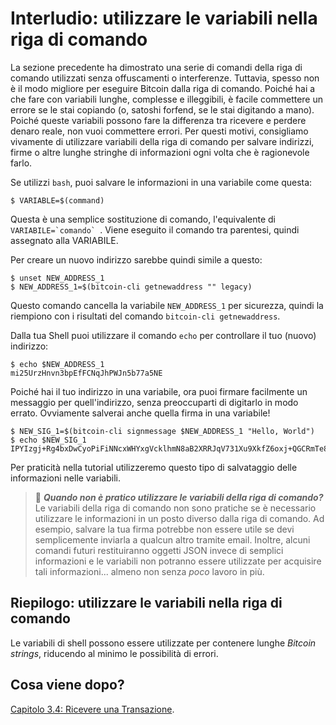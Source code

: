 # Interludio: utilizzare le variabili nella riga di comando

La sezione precedente ha dimostrato una serie di comandi della riga di comando utilizzati senza offuscamenti o interferenze. Tuttavia, spesso non è il modo migliore per eseguire Bitcoin dalla riga di comando. Poiché hai a che fare con variabili lunghe, complesse e illeggibili, è facile commettere un errore se le stai copiando (o, satoshi forfend, se le stai digitando a mano). Poiché queste variabili possono fare la differenza tra ricevere e perdere denaro reale, non vuoi commettere errori. Per questi motivi, consigliamo vivamente di utilizzare variabili della riga di comando per salvare indirizzi, firme o altre lunghe stringhe di informazioni ogni volta che è ragionevole farlo.

Se utilizzi `bash`, puoi salvare le informazioni in una variabile come questa:
```
$ VARIABLE=$(command)
```
Questa è una semplice sostituzione di comando, l'equivalente di ``VARIABILE=`comando` ``. Viene eseguito il comando tra parentesi, quindi assegnato alla VARIABILE.

Per creare un nuovo indirizzo sarebbe quindi simile a questo:
```
$ unset NEW_ADDRESS_1
$ NEW_ADDRESS_1=$(bitcoin-cli getnewaddress "" legacy)
```
Questo comando cancella la variabile `NEW_ADDRESS_1` per sicurezza, quindi la riempiono con i risultati del comando `bitcoin-cli getnewaddress`.

Dalla tua Shell puoi utilizzare il comando `echo` per controllare il tuo (nuovo) indirizzo:

```
$ echo $NEW_ADDRESS_1
mi25UrzHnvn3bpEfFCNqJhPWJn5b77a5NE
```
Poiché hai il tuo indirizzo in una variabile, ora puoi firmare facilmente un messaggio per quell'indirizzo, senza preoccuparti di digitarlo in modo errato. Ovviamente salverai anche quella firma in una variabile!
```
$ NEW_SIG_1=$(bitcoin-cli signmessage $NEW_ADDRESS_1 "Hello, World")
$ echo $NEW_SIG_1
IPYIzgj+Rg4bxDwCyoPiFiNNcxWHYxgVcklhmN8aB2XRRJqV731Xu9XkfZ6oxj+QGCRmTe80X81EpXtmGUpXOM4=
```
Per praticità nella tutorial utilizzeremo questo tipo di salvataggio delle informazioni nelle variabili.

> :book: ***Quando non è pratico utilizzare le variabili della riga di comando?*** Le variabili della riga di comando non sono pratiche se è necessario utilizzare le informazioni in un posto diverso dalla riga di comando. Ad esempio, salvare la tua firma potrebbe non essere utile se devi semplicemente inviarla a qualcun altro tramite email. Inoltre, alcuni comandi futuri restituiranno oggetti JSON invece di semplici informazioni e le variabili non potranno essere utilizzate per acquisire tali informazioni... almeno non senza _poco_ lavoro in più.

## Riepilogo: utilizzare le variabili nella riga di comando

Le variabili di shell possono essere utilizzate per contenere lunghe _Bitcoin strings_, riducendo al minimo le possibilità di errori.

## Cosa viene dopo?

[Capitolo 3.4: Ricevere una Transazione](03_4_Ricevere_una_Transazione.md).
